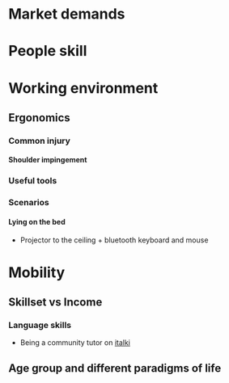 # Market demands
# People skill
# Working environment
## Ergonomics
### Common injury
#### Shoulder impingement
### Useful tools
### Scenarios
#### Lying on the bed
- Projector to the ceiling + bluetooth keyboard and mouse
# Mobility
## Skillset vs Income
### Language skills
- Being a community tutor on [italki](https://teach.italki.com/) 
## Age group and different paradigms of life